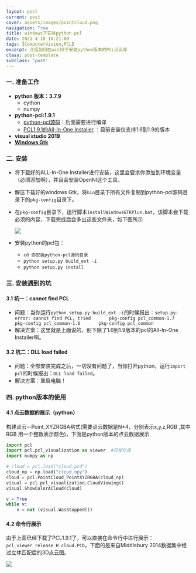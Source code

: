```yaml
---
layout: post
current: post
cover: assets/images/pointcloud.png
navigation: True
title: windows下安装python-pcl
date: 2021-4-10 10:21:00
tags: [ComputerVision,PCL]
excerpt: 介绍如何在win10下安装python版本的PCL点云库
class: post-template
subclass: 'post'
---
```


### 一. 准备工作

* **python 版本：3.7.9**
  * cython
  * numpy
* **python-pcl:1.9.1**
  * [python-pcl源码](https://github.com/strawlab/python-pcl)：后面需要进行编译
  * [PCL1.9.1的All-In-One Installer](https://github.com/PointCloudLibrary/pcl/releases/) ：目前安装仅支持1.6到1.9的版本
* **visual studio 2019**
* **[Windows Gtk](http://www.tarnyko.net/dl/gtk.htm)**

### 二. 安装

* 将下载好的ALL-In-One Installer进行安装，这里会要求你添加到环境变量（必须添加啊），并且会安装OpenNI这个工具。

* 解压下载好的windows Gtk，将`bin`目录下所有文件复制到python-pcl源码目录下的`pkg-config`目录下。

* 在`pkg-config`目录下，运行脚本`InstallWindowsGTKPlus.bat`，该脚本会下载必须的内容，下载完成后会多出这些文件夹，如下图所示

  ![](https://i.loli.net/2021/04/12/CtZmlOTNWhnakYU.png)

* 安装python的pcl包：
  * `cd 你安装python-pcl源码目录`
  * `python setup.py build_ext -i`
  * `python setup.py install`

### 三. 安装遇到的坑

#### 3.1 坑一：cannot find PCL

* 问题：当你运行`python setup.py build_ext -i`的时候报出：`setup.py: error: cannot find PCL, tried 		pkg-config pcl_common-1.7 		pkg-config pcl_common-1.6 		pkg-config pcl_common`
* 解决方案：这里就是上面说的，别下除了1.6到1.9版本的pcl的All-In-One Installer啊。

#### 3.2 坑二：DLL load failed

* 问题：全部安装完成之后，一切没有问题了，当你打开python，运行`import pcl`的时候报出：`DLL load failed`。
* 解决方案：重启电脑！

### 四. python版本的使用

#### 4.1  点云数据的展示（python）

构建点云--Point_XYZRGBA格式(需要点云数据是N*4，分别表示x,y,z,RGB ,其中RGB 用一个整数表示颜色)，下面是python版本的点云数据展示

```python
import pcl
import pcl.pcl_visualization as viewer  #可视化库
import numpy as np

# cloud = pcl.load("cloud.pcd")
cloud_np = np.load("cloud.npy")
cloud = pcl.PointCloud_PointXYZRGBA(cloud_np)
visual = pcl.pcl_visualization.CloudViewing()
visual.ShowColorACloud(cloud)

v = True
while v:
    v = not (visual.WasStopped())
```

#### 4.2 命令行展示

由于上面已经下载了PCL1.9.1了，可以直接在命令行中进行展示：`pcl_viewer_release H cloud.PCD`，下面的是来自Middlebury 2014数据集中经过立体匹配后的3D点云图。

![](https://i.loli.net/2021/04/12/cPJwuA8LgHUmFDf.png)
